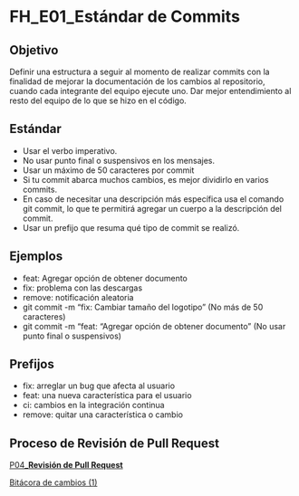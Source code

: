 # FH_E01_Estándar de Commits

## Objetivo

Definir una estructura a seguir al momento de realizar commits con la finalidad de mejorar la documentación de los cambios al repositorio, cuando cada integrante del equipo ejecute uno. Dar mejor entendimiento al resto del equipo de lo que se hizo en el código.

## Estándar

- Usar el verbo imperativo.
- No usar punto final o suspensivos en los mensajes.
- Usar un máximo de 50 caracteres por commit
- Si tu commit abarca muchos cambios, es mejor dividirlo en varios commits.
- En caso de necesitar una descripción más específica usa el comando git commit, lo que te permitirá agregar un cuerpo a la descripción del commit.
- Usar un prefijo que resuma qué tipo de commit se realizó.

## Ejemplos

- feat: Agregar opción de obtener documento
- fix: problema con las descargas
- remove: notificación aleatoria
- git commit -m “fix: Cambiar tamaño del logotipo” (No más de 50 caracteres)
- git commit -m “feat: “Agregar opción de obtener documento” (No usar punto final o suspensivos)

## Prefijos

- fix: arreglar un bug que afecta al usuario
- feat: una nueva característica para el usuario
- ci: cambios en la integración continua
- remove: quitar una característica o cambio

## Proceso de Revisión de Pull Request

[P04_**Revisión de Pull Request**](../Procesos%20bc1b4b9263a749d49f2c809adfd71359/P04_Revisio%CC%81n%20de%20Pull%20Request%209d3b4ef1e74a4028b85cb2cf1c30b926.md) 

[Bitácora de cambios (1)](FH_E01_Esta%CC%81ndar%20de%20Commits%2011968e3d836c4ec2b18e15bb2a6de39b/Bita%CC%81cora%20de%20cambios%20(1)%2063b39a6124b6434baaad1b02bf89cc6e.csv)